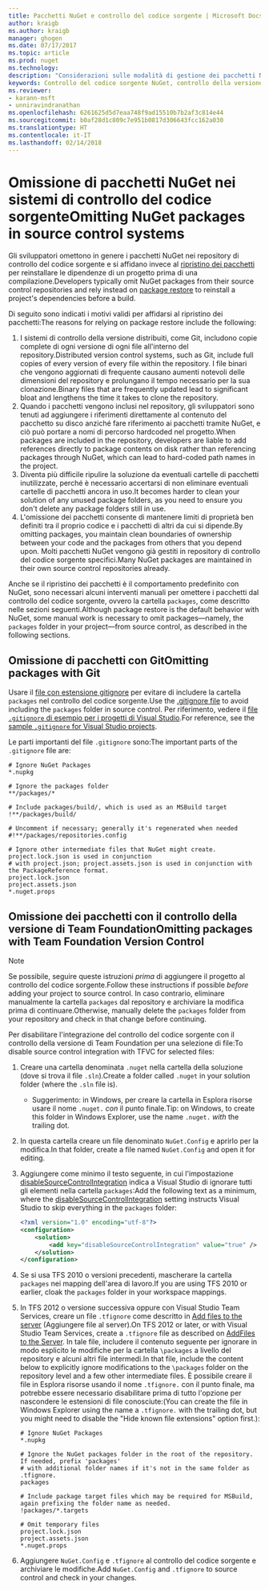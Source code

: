 ```yaml
---
title: Pacchetti NuGet e controllo del codice sorgente | Microsoft Docs
author: kraigb
ms.author: kraigb
manager: ghogen
ms.date: 07/17/2017
ms.topic: article
ms.prod: nuget
ms.technology: 
description: "Considerazioni sulle modalità di gestione dei pacchetti NuGet all'interno di sistemi di controllo della versione e di controllo del codice sorgente e su come omettere i pacchetti con Git e il controllo della versione di Team Foundation."
keywords: Controllo del codice sorgente NuGet, controllo della versione NuGet, NuGet e Git, NuGet e TFS, NuGet e il controllo della versione di Team Foundation, omissione di pacchetti, repository di controllo del codice sorgente, repository di controllo della versione
ms.reviewer:
- karann-msft
- unniravindranathan
ms.openlocfilehash: 6261625d5d7eaa748f9ad15510b7b2af3c814e44
ms.sourcegitcommit: b0af28d1c809c7e951b0817d306643fcc162a030
ms.translationtype: HT
ms.contentlocale: it-IT
ms.lasthandoff: 02/14/2018
---
```

# <a name="omitting-nuget-packages-in-source-control-systems"></a><span data-ttu-id="c844c-104">Omissione di pacchetti NuGet nei sistemi di controllo del codice sorgente</span><span class="sxs-lookup"><span data-stu-id="c844c-104">Omitting NuGet packages in source control systems</span></span>

<span data-ttu-id="c844c-105">Gli sviluppatori omettono in genere i pacchetti NuGet nei repository di controllo del codice sorgente e si affidano invece al [ripristino dei pacchetti](../consume-packages/package-restore.md) per reinstallare le dipendenze di un progetto prima di una compilazione.</span><span class="sxs-lookup"><span data-stu-id="c844c-105">Developers typically omit NuGet packages from their source control repositories and rely instead on [package restore](../consume-packages/package-restore.md) to reinstall a project's dependencies before a build.</span></span>

<span data-ttu-id="c844c-106">Di seguito sono indicati i motivi validi per affidarsi al ripristino dei pacchetti:</span><span class="sxs-lookup"><span data-stu-id="c844c-106">The reasons for relying on package restore include the following:</span></span>

1. <span data-ttu-id="c844c-107">I sistemi di controllo della versione distribuiti, come Git, includono copie complete di ogni versione di ogni file all'interno del repository.</span><span class="sxs-lookup"><span data-stu-id="c844c-107">Distributed version control systems, such as Git, include full copies of every version of every file within the repository.</span></span> <span data-ttu-id="c844c-108">I file binari che vengono aggiornati di frequente causano aumenti notevoli delle dimensioni del repository e prolungano il tempo necessario per la sua clonazione.</span><span class="sxs-lookup"><span data-stu-id="c844c-108">Binary files that are frequently updated lead to significant bloat and lengthens the time it takes to clone the repository.</span></span>
1. <span data-ttu-id="c844c-109">Quando i pacchetti vengono inclusi nel repository, gli sviluppatori sono tenuti ad aggiungere i riferimenti direttamente al contenuto del pacchetto su disco anziché fare riferimento ai pacchetti tramite NuGet, e ciò può portare a nomi di percorso hardcoded nel progetto.</span><span class="sxs-lookup"><span data-stu-id="c844c-109">When packages are included in the repository, developers are liable to add references directly to package contents on disk rather than referencing packages through NuGet, which can lead to hard-coded path names in the project.</span></span>
1. <span data-ttu-id="c844c-110">Diventa più difficile ripulire la soluzione da eventuali cartelle di pacchetti inutilizzate, perché è necessario accertarsi di non eliminare eventuali cartelle di pacchetti ancora in uso.</span><span class="sxs-lookup"><span data-stu-id="c844c-110">It becomes harder to clean your solution of any unused package folders, as you need to ensure you don't delete any package folders still in use.</span></span>
1. <span data-ttu-id="c844c-111">L'omissione dei pacchetti consente di mantenere limiti di proprietà ben definiti tra il proprio codice e i pacchetti di altri da cui si dipende.</span><span class="sxs-lookup"><span data-stu-id="c844c-111">By omitting packages, you maintain clean boundaries of ownership between your code and the packages from others that you depend upon.</span></span> <span data-ttu-id="c844c-112">Molti pacchetti NuGet vengono già gestiti in repository di controllo del codice sorgente specifici.</span><span class="sxs-lookup"><span data-stu-id="c844c-112">Many NuGet packages are maintained in their own source control repositories already.</span></span>

<span data-ttu-id="c844c-113">Anche se il ripristino dei pacchetti è il comportamento predefinito con NuGet, sono necessari alcuni interventi manuali per omettere i pacchetti dal controllo del codice sorgente, ovvero la cartella `packages`, come descritto nelle sezioni seguenti.</span><span class="sxs-lookup"><span data-stu-id="c844c-113">Although package restore is the default behavior with NuGet, some manual work is necessary to omit packages&mdash;namely, the `packages` folder in your project&mdash;from source control, as described in the following sections.</span></span>

## <a name="omitting-packages-with-git"></a><span data-ttu-id="c844c-114">Omissione di pacchetti con Git</span><span class="sxs-lookup"><span data-stu-id="c844c-114">Omitting packages with Git</span></span>

<span data-ttu-id="c844c-115">Usare il [file con estensione gitignore](https://git-scm.com/docs/gitignore) per evitare di includere la cartella `packages` nel controllo del codice sorgente.</span><span class="sxs-lookup"><span data-stu-id="c844c-115">Use the [.gitignore file](https://git-scm.com/docs/gitignore) to avoid including the `packages` folder in source control.</span></span> <span data-ttu-id="c844c-116">Per riferimento, vedere il [file `.gitignore` di esempio per i progetti di Visual Studio](https://github.com/github/gitignore/blob/master/VisualStudio.gitignore).</span><span class="sxs-lookup"><span data-stu-id="c844c-116">For reference, see the [sample `.gitignore` for Visual Studio projects](https://github.com/github/gitignore/blob/master/VisualStudio.gitignore).</span></span>

<span data-ttu-id="c844c-117">Le parti importanti del file `.gitignore` sono:</span><span class="sxs-lookup"><span data-stu-id="c844c-117">The important parts of the `.gitignore` file are:</span></span>

```gitignore
# Ignore NuGet Packages
*.nupkg

# Ignore the packages folder
**/packages/*

# Include packages/build/, which is used as an MSBuild target
!**/packages/build/

# Uncomment if necessary; generally it's regenerated when needed
#!**/packages/repositories.config

# Ignore other intermediate files that NuGet might create. project.lock.json is used in conjunction
# with project.json; project.assets.json is used in conjunction with the PackageReference format.
project.lock.json
project.assets.json
*.nuget.props
```

## <a name="omitting-packages-with-team-foundation-version-control"></a><span data-ttu-id="c844c-118">Omissione dei pacchetti con il controllo della versione di Team Foundation</span><span class="sxs-lookup"><span data-stu-id="c844c-118">Omitting packages with Team Foundation Version Control</span></span>

> [!Note]
> <span data-ttu-id="c844c-119">Se possibile, seguire queste istruzioni *prima* di aggiungere il progetto al controllo del codice sorgente.</span><span class="sxs-lookup"><span data-stu-id="c844c-119">Follow these instructions if possible *before* adding your project to source control.</span></span> <span data-ttu-id="c844c-120">In caso contrario, eliminare manualmente la cartella `packages` dal repository e archiviare la modifica prima di continuare.</span><span class="sxs-lookup"><span data-stu-id="c844c-120">Otherwise, manually delete the `packages` folder from your repository and check in that change before continuing.</span></span>

<span data-ttu-id="c844c-121">Per disabilitare l'integrazione del controllo del codice sorgente con il controllo della versione di Team Foundation per una selezione di file:</span><span class="sxs-lookup"><span data-stu-id="c844c-121">To disable source control integration with TFVC for selected files:</span></span>

1. <span data-ttu-id="c844c-122">Creare una cartella denominata `.nuget` nella cartella della soluzione (dove si trova il file `.sln`).</span><span class="sxs-lookup"><span data-stu-id="c844c-122">Create a folder called `.nuget` in your solution folder (where the `.sln` file is).</span></span>
    - <span data-ttu-id="c844c-123">Suggerimento: in Windows, per creare la cartella in Esplora risorse usare il nome `.nuget.` *con* il punto finale.</span><span class="sxs-lookup"><span data-stu-id="c844c-123">Tip: on Windows, to create this folder in Windows Explorer, use the name `.nuget.` *with* the trailing dot.</span></span>

1. <span data-ttu-id="c844c-124">In questa cartella creare un file denominato `NuGet.Config` e aprirlo per la modifica.</span><span class="sxs-lookup"><span data-stu-id="c844c-124">In that folder, create a file named `NuGet.Config` and open it for editing.</span></span>

1. <span data-ttu-id="c844c-125">Aggiungere come minimo il testo seguente, in cui l'impostazione [disableSourceControlIntegration](../reference/nuget-config-file.md#solution-section) indica a Visual Studio di ignorare tutti gli elementi nella cartella `packages`:</span><span class="sxs-lookup"><span data-stu-id="c844c-125">Add the following text as a minimum, where the [disableSourceControlIntegration](../reference/nuget-config-file.md#solution-section) setting instructs Visual Studio to skip everything in the `packages` folder:</span></span>

   ```xml
   <?xml version="1.0" encoding="utf-8"?>
   <configuration>
       <solution>
           <add key="disableSourceControlIntegration" value="true" />
       </solution>
   </configuration>
   ```

1. <span data-ttu-id="c844c-126">Se si usa TFS 2010 o versioni precedenti, mascherare la cartella `packages` nei mapping dell'area di lavoro.</span><span class="sxs-lookup"><span data-stu-id="c844c-126">If you are using TFS 2010 or earlier, cloak the `packages` folder in your workspace mappings.</span></span>

1. <span data-ttu-id="c844c-127">In TFS 2012 o versione successiva oppure con Visual Studio Team Services, creare un file `.tfignore` come descritto in [Add files to the server](https://www.visualstudio.com/en-us/docs/tfvc/add-files-server#tfignore) (Aggiungere file al server).</span><span class="sxs-lookup"><span data-stu-id="c844c-127">On TFS 2012 or later, or with Visual Studio Team Services, create a `.tfignore` file as described on [AddFiles to the Server](https://www.visualstudio.com/en-us/docs/tfvc/add-files-server#tfignore).</span></span> <span data-ttu-id="c844c-128">In tale file, includere il contenuto seguente per ignorare in modo esplicito le modifiche per la cartella `\packages` a livello del repository e alcuni altri file intermedi.</span><span class="sxs-lookup"><span data-stu-id="c844c-128">In that file, include the content below to explicitly ignore modifications to the `\packages` folder on the repository level and a few other intermediate files.</span></span> <span data-ttu-id="c844c-129">È possibile creare il file in Esplora risorse usando il nome `.tfignore.` con il punto finale, ma potrebbe essere necessario disabilitare prima di tutto l'opzione per nascondere le estensioni di file conosciute:</span><span class="sxs-lookup"><span data-stu-id="c844c-129">(You can create the file in Windows Explorer using the name a `.tfignore.` with the trailing dot, but you might need to disable the "Hide known file extensions" option first.):</span></span>

   ```cli
   # Ignore NuGet Packages
   *.nupkg

   # Ignore the NuGet packages folder in the root of the repository. If needed, prefix 'packages'
   # with additional folder names if it's not in the same folder as .tfignore.   
   packages

   # Include package target files which may be required for MSBuild, again prefixing the folder name as needed.
   !packages/*.targets

   # Omit temporary files
   project.lock.json
   project.assets.json
   *.nuget.props
   ```

1. <span data-ttu-id="c844c-130">Aggiungere `NuGet.Config` e `.tfignore` al controllo del codice sorgente e archiviare le modifiche.</span><span class="sxs-lookup"><span data-stu-id="c844c-130">Add `NuGet.Config` and `.tfignore` to source control and check in your changes.</span></span>
